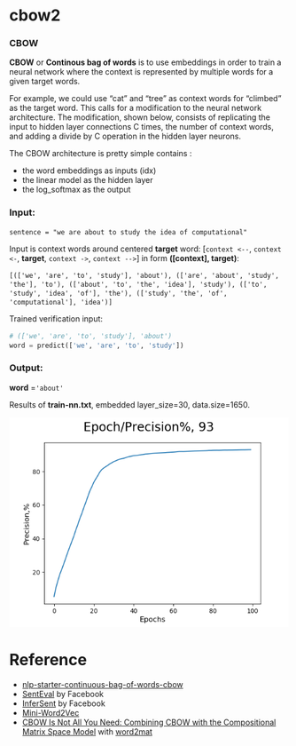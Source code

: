 # cbow2
### CBOW

**CBOW** or **Continous bag of words** is to use embeddings in order to train a neural network where the context is represented by multiple words for a given target words.

For example, we could use “cat” and “tree” as context words for “climbed” as the target word.
This calls for a modification to the neural network architecture.
The modification, shown below, consists of replicating the input to hidden layer connections C times, the number of context words, and adding a divide by C operation in the hidden layer neurons.

The CBOW architecture is pretty simple contains :

- the word embeddings as inputs (idx)
- the linear model as the hidden layer
- the log_softmax as the output

### Input:
```
sentence = "we are about to study the idea of computational"
```
Input is context words around centered **target** word: [`context <--`, `context <-`, **target**, `context ->`, `context -->`] in form **([context], target)**:
```
[(['we', 'are', 'to', 'study'], 'about'), (['are', 'about', 'study', 'the'], 'to'), (['about', 'to', 'the', 'idea'], 'study'), (['to', 'study', 'idea', 'of'], 'the'), (['study', 'the', 'of', 'computational'], 'idea')]
```

Trained verification input: 
```python
# (['we', 'are', 'to', 'study'], 'about')
word = predict(['we', 'are', 'to', 'study'])
```

### Output: 
**word** =`'about'`

Results of **train-nn.txt**, embedded layer_size=30, data.size=1650.
<div align="left">
  <img src="/examples/Figure2.png">
</div>

# Reference

- [nlp-starter-continuous-bag-of-words-cbow](https://www.kaggle.com/code/alincijov/nlp-starter-continuous-bag-of-words-cbow)
- [SentEval](https://github.com/diixo/SentEval) by Facebook
- [InferSent](https://github.com/diixo/InferSent) by Facebook
- [Mini-Word2Vec](https://github.com/diixo/MiniWord2Vec)
- [CBOW Is Not All You Need: Combining CBOW with the Compositional Matrix Space Model](https://paperswithcode.com/paper/cbow-is-not-all-you-need-combining-cbow-with) with [word2mat](https://github.com/diixo/word2mat)
